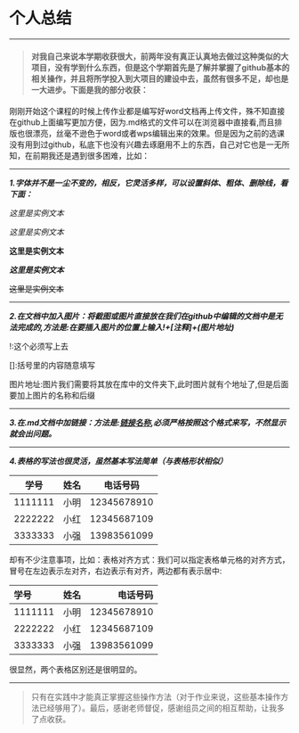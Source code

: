 # 个人总结
* * *
> #### 对我自己来说本学期收获很大，前两年没有真正认真地去做过这种类似的大项目，没有学到什么东西，但是这个学期首先是了解并掌握了github基本的相关操作，并且将所学投入到大项目的建设中去，虽然有很多不足，却也是一大进步。下面是我的部分收获：

  刚刚开始这个课程的时候上传作业都是编写好word文档再上传文件，殊不知直接在github上面编写更加方便，因为.md格式的文件可以在浏览器中直接看,而且排版也很漂亮，丝毫不逊色于word或者wps编辑出来的效果。但是因为之前的选课没有用到过github，私底下也没有兴趣去琢磨用不上的东西，自己对它也是一无所知，在前期我还是遇到很多困难，比如：
- - -
***1.字体并不是一尘不变的，相反，它灵活多样，可以设置斜体、粗体、删除线，看下面：***

 *这里是实例文本*
 
 _这里是实例文本_
 
 **这里是实例文本**
 
 ***这里是实例文本***
 
 ~~这里是实例文本~~
 
* * *
***2.在文档中加入图片：将截图或图片直接放在我们在github中编辑的文档中是无法完成的,方法是:在要插入图片的位置上输入!+[注释]+(图片地址)***

!:这个必须写上去

[]:括号里的内容随意填写

图片地址:图片我们需要将其放在库中的文件夹下,此时图片就有个地址了,但是后面要加上图片的名称和后缀
_ _ _
***3.在.md文档中加链接：方法是:[链接名称](链接路径),必须严格按照这个格式来写，不然显示就会出问题。***
- - -
***4.表格的写法也很灵活，虽然基本写法简单（与表格形状相似）***

|学号|姓名|电话号码|
|-|-|-|
|1111111|小明|12345678910|
|2222222|小红|12345687109|
|3333333|小强|13983561099|

却有不少注意事项，比如：表格对齐方式：我们可以指定表格单元格的对齐方式，冒号在左边表示左对齐，右边表示有对齐，两边都有表示居中:

|学号|姓名|电话号码
|:-|:-:|-:
|1111111|小明|12345678910|
|2222222|小红|12345687109|
|3333333|小强|13983561099|

很显然，两个表格区别还是很明显的。
* * *
>只有在实践中才能真正掌握这些操作方法（对于作业来说，这些基本操作方法已经够用了）。最后，感谢老师督促，感谢组员之间的相互帮助，让我多了点收获。


